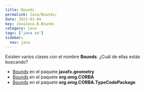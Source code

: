 ```yaml
---
title: Bounds
permalink: Java/Bounds/
date: 2021-01-04
key: JavaJava.B.Bounds
category: java
tags: ['java se']
sidebar: 
  nav: java
---
```


Existen varios clases con el nombre **Bounds**. ¿Cuál de ellas estás buscando?
<ul>
<li><a href="/Java/Bounds-javafx-geometry/">Bounds</a> en el paquete <strong>javafx.geometry</strong></li>
<li><a href="/Java/Bounds-org-omg-CORBA/">Bounds</a> en el paquete <strong>org.omg.CORBA</strong></li>
<li><a href="/Java/Bounds-org-omg-CORBA-TypeCodePackage/">Bounds</a> en el paquete <strong>org.omg.CORBA.TypeCodePackage</strong></li>
<ul>
